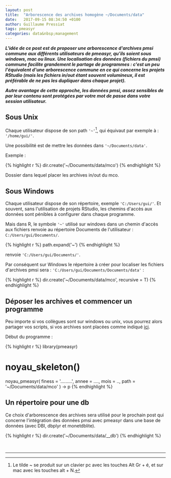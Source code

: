```yaml
---
layout: post
title:  "Arborescence des archives homogène ~/Documents/data"
date:   2017-09-15 08:34:50 +0100
author: Guillaume Pressiat
tags: pmeasyr
categories: data&nbsp;management
---
```



***L'idée de ce post est de proposer une arborescence d'archives pmsi commune aux différents utilisateurs de pmeasyr, qu'ils soient sous windows, mac ou linux. Une localisation des données (fichiers du pmsi) commune facilite grandement le partage de programmes : c'est un peu l'équivalent d'une arborescence commune en ce qui concerne les projets RStudio (mais les fichiers in/out étant souvent volumineux, il est préférable de ne pas les dupliquer dans chaque projet).***

***Autre avantage de cette approche, les données pmsi, assez sensibles de par leur contenu sont protégées par votre mot de passe dans votre session utilisateur.***

## Sous Unix

Chaque utilisateur dispose de son path `'~'`[^1], qui équivaut par exemple à : `'/home/gui/'`.

Une possibilité est de mettre les données dans `'~/Documents/data'`.

Exemple : 

{% highlight r %}
dir.create('~/Documents/data/mco')
{% endhighlight %}

Dossier dans lequel placer les archives in/out du mco.


## Sous Windows

Chaque utilisateur dispose de son répertoire, exemple `'C:/Users/gui/'`. Et souvent, sans l'utilisation de projets RStudio, les chemins d'accès aux données sont pénibles à configurer dans chaque programme.

Mais dans R, le symbole `'~'` utilisé sur windows dans un chemin d'accès aux fichiers renvoie au répertoire Documents de l'utilisateur : `C:/Users/gui/Documents/`.


{% highlight r %}
path.expand('~')
{% endhighlight %}

renvoie `'C:/Users/gui/Documents/'`.

Par conséquent sur Windows le répertoire à créer pour localiser les fichiers d'archives pmsi sera : `'C:/Users/gui/Documents/Documents/data'` :

{% highlight r %}
dir.create('~/Documents/data/mco', recursive = T)
{% endhighlight %}

## Déposer les archives et commencer un programme

Peu importe si vos collègues sont sur windows ou unix, vous pourrez alors partager vos scripts, si vos archives sont placées comme indiqué [ici](https://guillaumepressiat.github.io/pmeasyr/archives.html#arborescence-des-archives). 

Début du programme : 

{% highlight r %}
library(pmeasyr)
# noyau_skeleton()
noyau_pmeasyr(
  finess = '.........',
  annee  = ....,
  mois   = ..,
  path   = '~/Documents/data/mco'
) -> p
{% endhighlight %}

## Un répertoire pour une db


Ce choix d'arborescence des archives sera utilisé pour le prochain post qui concerne l'intégration des données pmsi avec pmeasyr dans une base de données (avec DBI, dbplyr et monetdblite).

{% highlight r %}
dir.create('~/Documents/data/__db')
{% endhighlight %}



<br>

------

[^1]: Le tilde ~ se produit sur un clavier pc avec les touches Alt Gr + é, et sur mac avec les touches alt + N.
